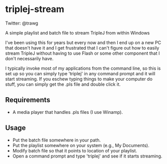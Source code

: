 # triplej-stream
Twitter: @trawg 

A simple playlist and batch file to stream TripleJ from within Windows

I've been using this for years but every now and then I end up on a new PC that doesn't have it and I get frustrated that I can't figure out how to easily stream TripleJ without having to use Flash or some other component that I don't necessarily have. 

I typically invoke most of my applications from the command line, so this is set up so you can simply type 'triplej' in any command prompt and it will start streaming. If you eschew typing things to make your computer do stuff, you can simply get the .pls file and double click it. 

## Requirements

- A media player that handles .pls files (I use Winamp).

## Usage

- Put the batch file somewhere in your path.
- Put the playlist somewhere on your system (e.g., My Documents).
- Modify batch file so that it points to location of your playlist.
- Open a command prompt and type 'triplej' and see if it starts streaming. 



